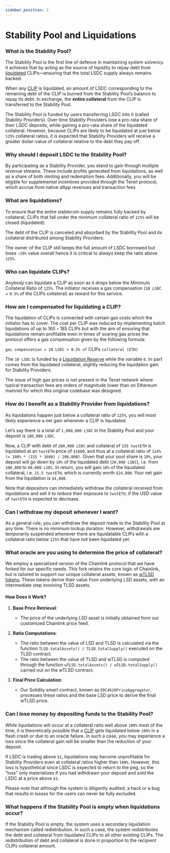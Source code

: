```yaml
---
sidebar_position: 3
---
```


# Stability Pool and Liquidations

### What is the Stability Pool?

The Stability Pool is the first line of defence in maintaining system solvency. It achieves that by acting as the source of liquidity to repay debt from [liquidated](/tenet-stablecoin-protocol/stability-pool-and-liquidations#what-are-liquidations) CLIPs—ensuring that the total LSDC supply always remains backed.

When any [CLIP](/tenet-stablecoin-protocol/borrowing#what-is-a-clip) is liquidated, an amount of LSDC corresponding to the remaining debt of the CLIP is burned from the Stability Pool’s balance to repay its debt. In exchange, the **entire collateral** from the CLIP is transferred to the Stability Pool.

The Stability Pool is funded by users transferring LSDC into it (called Stability Providers). Over time Stability Providers lose a pro-rata share of their LSDC deposits, while gaining a pro-rata share of the liquidated collateral. However, because CLIPs are likely to be liquidated at just below `125%` collateral ratios, it is expected that Stability Providers will receive a greater dollar-value of collateral relative to the debt they pay off.

### Why should I deposit LSDC to the Stability Pool?

By participating as a Stability Provider, you stand to gain through multiple revenue streams. These include profits generated from liquidations, as well as a share of both minting and redemption fees. Additionally, you will be eligible for supplemental incentives provided through the Tenet protocol, which accrue from native dApp revenues and transaction fees

### What are liquidations?

To ensure that the entire stablecoin supply remains fully backed by collateral, CLIPs that fall under the minimum collateral ratio of `125%` will be closed (liquidated).

The debt of the CLIP is canceled and absorbed by the Stability Pool and its collateral distributed among Stability Providers.

The owner of the CLIP still keeps the full amount of LSDC borrowed but loses `~20%` value overall hence it is critical to always keep the ratio above `125%`.

### Who can liquidate CLIPs?

Anybody can liquidate a CLIP as soon as it drops below the Minimum Collateral Ratio of `125%`. The initiator receives a gas compensation (`10 LSDC` + `0.5%` of the CLIPs collateral) as reward for this service.

### How am I compensated for liquidating a CLIP?

The liquidation of CLIPs is connected with certain gas costs which the initiator has to cover. The cost per CLIP was reduced by implementing batch liquidations of up to 160 **-** 185 CLIPs but with the aim of ensuring that liquidations remain profitable even in times of soaring gas prices the protocol offers a gas compensation given by the following formula:

`gas compensation = 10 LSDC + 0.5% of` CLIPs `collateral (ETH)`

The `10 LSDC` is funded by a [Liquidation Reserve](/tenet-stablecoin-protocol/borrowing#what-is-the-liquidation-reserve) while the variable `0.5%` part comes from the liquidated collateral, slightly reducing the liquidation gain for Stability Providers.

The issue of high gas prices is not present in the Tenet network where typical transaction fees are orders of magnitude lower than on Ethereum mainnet for which this original codebase was designed.

### How do I benefit as a Stability Provider from liquidations?

As liquidations happen just below a collateral ratio of `125%`, you will most likely experience a net gain whenever a CLIP is liquidated.

Let’s say there is a total of `1,000,000 LSDC` in the Stability Pool and your deposit is `100,000 LSDC`.

Now, a CLIP with debt of `200,000 LSDC` and collateral of `155 twstETH` is liquidated at an `twstETH` price of `$1600`, and thus at a collateral ratio of `124% (= 100% * (155 * 1600) / 200,000)`. Given that your pool share is `10%`, your deposit will go down by `10%` of the liquidated debt (`20,000 LSDC`), i.e. from `100,000` to `80,000 LSDC`. In return, you will gain `10%` of the liquidated collateral, i.e. `15.5 twstETH`, which is currently worth `$24,800`. Your net gain from the liquidation is `$4,800`.

Note that depositors can immediately withdraw the collateral received from liquidations and sell it to reduce their exposure to `twstETH`, if the USD value of `twstETH` is expected to decrease.

### Can I withdraw my deposit whenever I want?

As a general rule, you can withdraw the deposit made to the Stability Pool at any time. There is no minimum lockup duration. However, withdrawals are temporarily suspended whenever there are liquidatable CLIPs with a collateral ratio below `125%` that have not been liquidated yet.

### What oracle are you using to determine the price of collateral?

We employ a specialized version of the Chainlink protocol that we have forked for our specific needs. This fork retains the core logic of Chainlink, but is tailored to support our unique collateral assets, known as [wTLSD tokens](/tLSD/aggregator). These tokens derive their value from underlying LSD assets, with an intermediate step involving TLSD assets.

#### How Does it Work?

1. **Base Price Retrieval**:
    - The price of the underlying LSD asset is initially obtained from our customized Chainlink price feed.

2. **Ratio Computations**:
    - The ratio between the value of LSD and TLSD is calculated via the function `TLSD.totalAssets() / TLSD.totalSupply()` executed on the TLSD contract.
    - The ratio between the value of TLSD and wTLSD is computed through the function `wTLSD.totalAssets() / wTLSD.totalSupply()` carried out on the wTLSD contract.

3. **Final Price Calculation**:
    - Our Solidity smart contract, known as `ERC4626PriceAggregator`, processes these ratios and the base LSD price to derive the final wTLSD price.

### Can I lose money by depositing funds to the Stability Pool?

While liquidations will occur at a collateral ratio well above `100%` most of the time, it is theoretically possible that a [CLIP](/tenet-stablecoin-protocol/borrowing#what-is-a-clip) gets liquidated below `100%` in a flash crash or due to an oracle failure. In such a case, you may experience a loss since the collateral gain will be smaller than the reduction of your deposit.

If LSDC is trading above `$1`, liquidations may become unprofitable for Stability Providers even at collateral ratios higher than `100%`. However, this loss is hypothetical since LSDC is expected to return to the peg, so the “loss” only materializes if you had withdrawn your deposit and sold the LSDC at a price above `$1`.

Please note that although the system is diligently audited, a hack or a bug that results in losses for the users can never be fully excluded.

### What happens if the Stability Pool is empty when liquidations occur?

If the Stability Pool is empty, the system uses a secondary liquidation mechanism called redistribution. In such a case, the system redistributes the debt and collateral from liquidated CLIPs to all other existing CLIPs. The redistribution of debt and collateral is done in proportion to the recipient CLIPs collateral amount.
